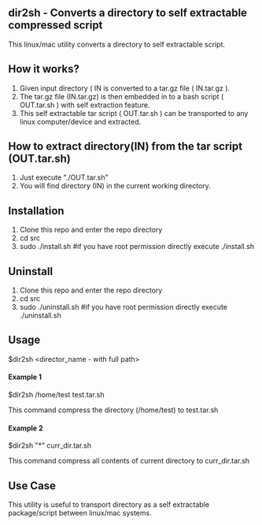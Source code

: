 ## dir2sh - Converts a directory to self extractable compressed script 

This linux/mac utility converts a directory to self extractable script.

## How it works?

   1. Given input directory ( IN  is converted to a tar.gz file ( IN.tar.gz ).
   2. The tar.gz file (IN.tar.gz) is then embedded in to a bash script ( OUT.tar.sh ) with self extraction feature.
   3. This self extractable tar script ( OUT.tar.sh ) can be transported to any linux computer/device and extracted. 

## How to extract directory(IN) from the tar script (OUT.tar.sh)  
   
   1. Just execute "./OUT.tar.sh"
   2. You will find directory (IN) in the current working directory.

## Installation

   1. Clone this repo and enter the repo directory
   2. cd src
   3. sudo ./install.sh #if you have root permission directly execute ./install.sh 

## Uninstall

   1. Clone this repo and enter the repo directory
   2. cd src
   3. sudo ./uninstall.sh #if you have root permission directly execute ./uninstall.sh 

## Usage 
   
   $dir2sh <director_name - with full path> <output script name>

#### Example 1
   
   $dir2sh /home/test test.tar.sh

   This command compress the directory (/home/test) to test.tar.sh

#### Example 2

   $dir2sh "*" curr_dir.tar.sh

   This command compress all contents of current directory to curr_dir.tar.sh
   
## Use Case

This utility is useful to transport directory as a self extractable package/script between linux/mac systems.

